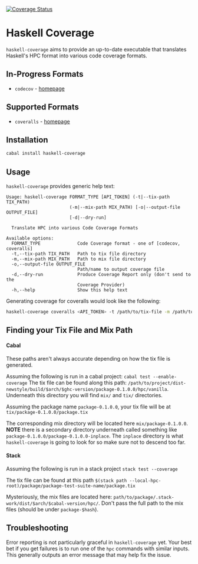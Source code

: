 [![Coverage Status](https://coveralls.io/repos/github/drsooch/haskell-coverage/badge.svg?branch=main)](https://coveralls.io/github/drsooch/haskell-coverage?branch=main)

# Haskell Coverage

`haskell-coverage` aims to provide an up-to-date executable that translates Haskell's HPC format into various code coverage formats.

## In-Progress Formats
- `codecov` - [homepage](https://about.codecov.io/)

## Supported Formats
- `coveralls` - [homepage](https://coveralls.io/)

## Installation

``` sh
cabal install haskell-coverage
```

## Usage

`haskell-coverage` provides generic help text:

```
Usage: haskell-coverage FORMAT_TYPE [API_TOKEN] (-t|--tix-path TIX_PATH)
                        (-m|--mix-path MIX_PATH) [-o|--output-file OUTPUT_FILE]
                        [-d|--dry-run]

  Translate HPC into various Code Coverage Formats

Available options:
  FORMAT_TYPE              Code Coverage format - one of [codecov, coveralls]
  -t,--tix-path TIX_PATH   Path to tix file directory
  -m,--mix-path MIX_PATH   Path to mix file directory
  -o,--output-file OUTPUT_FILE
                           Path/name to output coverage file
  -d,--dry-run             Produce Coverage Report only (don't send to the
                           Coverage Provider)
  -h,--help                Show this help text
```

Generating coverage for coveralls would look like the following:

``` sh
haskell-coverage coveralls <API_TOKEN> -t /path/to/tix-file -m /path/to/mix-directory -o coverage.json
```

## Finding your Tix File and Mix Path

#### Cabal

These paths aren't always accurate depending on how the tix file is generated.

Assuming the following is run in a cabal project: `cabal test --enable-coverage`
The tix file can be found along this path: `/path/to/project/dist-newstyle/build/$arch/$ghc-version/package-0.1.0.0/hpc/vanilla`.
Underneath this directory you will find `mix/` and `tix/` directories.

Assuming the package name `package-0.1.0.0`, your tix file will be at `tix/package-0.1.0.0/package.tix`

The corresponding mix directory will be located here `mix/package-0.1.0.0`. **NOTE** there is a secondary directory underneath called something like `package-0.1.0.0/package-0.1.0.0-inplace`.
The `inplace` directory is what `haskell-coverage` is going to look for so make sure not to descend too far.

#### Stack

Assuming the following is run in a stack project `stack test --coverage`

The tix file can be found at this path `$(stack path --local-hpc-root)/package/package-test-suite-name/package.tix`

Mysteriously, the mix files are located here: `path/to/package/.stack-work/dist/$arch/$cabal-version/hpc/`.
Don't pass the full path to the mix files (should be under `package-$hash`).

## Troubleshooting

Error reporting is not particularly graceful in `haskell-coverage` yet.
Your best bet if you get failures is to run one of the `hpc` commands with similar inputs.
This generally outputs an error message that may help fix the issue.
